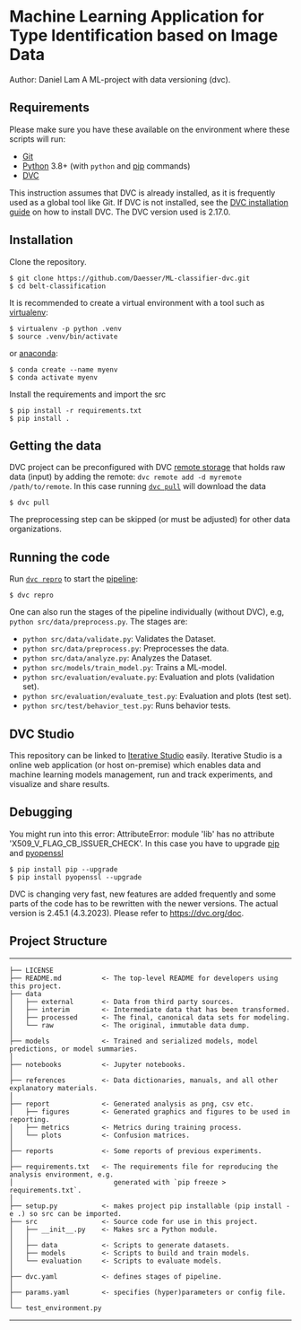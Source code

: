 Machine Learning Application for Type Identification based on Image Data
==============================

Author: Daniel Lam
A ML-project with data versioning (dvc).

## Requirements

Please make sure you have these available on the environment where these scripts
will run:

- [Git](https://git-scm.com/)
- [Python](https://www.python.org/) 3.8+ (with `python` and [pip](https://pypi.org/project/pip/) commands)
- [DVC](https://dvc.org)

This instruction assumes that DVC is already installed, as it is frequently
used as a global tool like Git. If DVC is not installed, see 
the [DVC installation guide](https://dvc.org/doc/install) on how to install DVC.
The DVC version used is 2.17.0.

## Installation

Clone the repository.

```console
$ git clone https://github.com/Daesser/ML-classifier-dvc.git
$ cd belt-classification
```
It is recommended to create a virtual environment with a tool such as [virtualenv](https://virtualenv.pypa.io/en/stable/):

```console
$ virtualenv -p python .venv
$ source .venv/bin/activate
```
or [anaconda](https://docs.anaconda.com/):

```console
$ conda create --name myenv
$ conda activate myenv
```

Install the requirements and import the src

```console
$ pip install -r requirements.txt
$ pip install .
```

## Getting the data

DVC project can be preconfigured with DVC
[remote storage](https://dvc.org/doc/commands-reference/remote) that holds raw
data (input) by adding the remote: `dvc remote add -d myremote /path/to/remote`.
In this case running [`dvc pull`](https://man.dvc.org/pull) will download the data

```console
$ dvc pull
```

The preprocessing step can be skipped (or must be adjusted) for other data organizations.

## Running the code

Run [`dvc repro`](https://man.dvc.org/repro) to start the
[pipeline](https://dvc.org/doc/commands-reference/pipeline):

```console
$ dvc repro
```
One can also run the stages of the pipeline individually (without DVC), e.g, `python src/data/preprocess.py`.
The stages are:

- `python src/data/validate.py`: Validates the Dataset.
- `python src/data/preprocess.py`: Preprocesses the data.
- `python src/data/analyze.py`: Analyzes the Dataset.
- `python src/models/train_model.py`: Trains a ML-model.
- `python src/evaluation/evaluate.py`: Evaluation and plots (validation set).
- `python src/evaluation/evaluate_test.py`: Evaluation and plots (test set).
- `python src/test/behavior_test.py`: Runs behavior tests.

## DVC Studio
This repository can be linked to [Iterative Studio](https://studio.iterative.ai/) easily.
Iterative Studio is a online web application (or host on-premise) which enables data 
and machine learning models management, run and track experiments, and visualize and share
results. 

## Debugging

You might run into this error: AttributeError: module 'lib' has no attribute 'X509_V_FLAG_CB_ISSUER_CHECK'.
In this case you have to upgrade [pip](https://pypi.org/project/pip/) and [pyopenssl](https://pypi.org/project/pyOpenSSL/)

```console
$ pip install pip --upgrade
$ pip install pyopenssl --upgrade
```

DVC is changing very fast, new features are added frequently and some parts of the
code has to be rewritten with the newer versions. 
The actual version is 2.45.1 (4.3.2023). Please refer to https://dvc.org/doc.

## Project Structure

------------

    ├── LICENSE
    ├── README.md          <- The top-level README for developers using this project.
    ├── data
    │   ├── external       <- Data from third party sources.
    │   ├── interim        <- Intermediate data that has been transformed.
    │   ├── processed      <- The final, canonical data sets for modeling.
    │   └── raw            <- The original, immutable data dump.
    │
    ├── models             <- Trained and serialized models, model predictions, or model summaries.
    │
    ├── notebooks          <- Jupyter notebooks.
    │
    ├── references         <- Data dictionaries, manuals, and all other explanatory materials.
    │
    ├── report             <- Generated analysis as png, csv etc.
    │   ├── figures        <- Generated graphics and figures to be used in reporting.
    │   ├── metrics        <- Metrics during training process.
    │   └── plots          <- Confusion matrices.
    │
    ├── reports            <- Some reports of previous experiments.
    │
    ├── requirements.txt   <- The requirements file for reproducing the analysis environment, e.g.
    │                         generated with `pip freeze > requirements.txt`.
    │
    ├── setup.py           <- makes project pip installable (pip install -e .) so src can be imported.
    ├── src                <- Source code for use in this project.
    │   ├── __init__.py    <- Makes src a Python module.
    │   │
    │   ├── data           <- Scripts to generate datasets.
    │   ├── models         <- Scripts to build and train models.
    │   └── evaluation     <- Scripts to evaluate models.
    │
    ├── dvc.yaml           <- defines stages of pipeline.
    │
    ├── params.yaml        <- specifies (hyper)parameters or config file.
    │
    └── test_environment.py

--------

